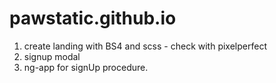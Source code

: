 # pawstatic.github.io
1) create landing with BS4 and scss - check with pixelperfect
2) signup modal
3) ng-app for signUp procedure.
